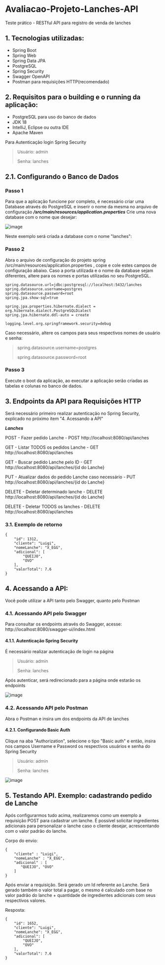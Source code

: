 # Avaliacao-Projeto-Lanches-API
Teste prático - RESTful API para registro de venda de lanches

## 1. Tecnologias utilizadas:
- Spring Boot
- Spring Web
- Spring Data JPA
- PostgreSQL
- Spring Security
- Swagger OpenAPI
- Postman para requisições HTTP(recomendado)

## 2. Requisitos para o building e o running da aplicação:
- PostgreSQL para uso do banco de dados
- JDK 18
- IntelliJ, Eclipse ou outra IDE
- Apache Maven

Para Autenticação login Spring Security
> Usuário: admin
> 
> Senha: lanches

## 2.1. Configurando o Banco de Dados

### Passo 1
Para que a aplicação funcione por completo, é necessário criar uma Database através do PostgreSQL e inserir o nome da mesma no arquivo de configuração ***/src/main/resources/application.properties***
Crie uma nova database com o nome que desejar:

![image](https://user-images.githubusercontent.com/74516086/219408531-c960a10f-563d-47cd-94f0-d3453c0329f5.png)

Neste exemplo será criada a database com o nome "lanches":

### Passo 2
Abra o arquivo de configuração do projeto spring /src/main/resources/application.properties , copie e cole estes campos de configuração abaixo. Caso a porta utilizada e o nome da database sejam diferentes, altere para os nomes e portas utilizadas no seu PostgreSQL.

``` 
spring.datasource.url=jdbc:postgresql://localhost:5432/lanches
spring.datasource.username=postgres
spring.datasource.password=root
spring.jpa.show-sql=true

spring.jpa.properties.hibernate.dialect = org.hibernate.dialect.PostgreSQLDialect
spring.jpa.hibernate.ddl-auto = create

logging.level.org.springframework.security=debug 
```
Caso necessário, altere os campos para seus respectivos nomes de usuário e senha:
>spring.datasource.username=postgres
>
>spring.datasource.password=root
>
### Passo 3
Execute o boot da aplicação, ao executar a aplicação serão criadas as tabelas e colunas no banco de dados.

## 3. Endpoints da API para Requisições HTTP

Será necessário primeiro realizar autenticação no Spring Security, explicado no próximo item "4. Acessando a API"

***Lanches***

POST - Fazer pedido Lanche - POST http://localhost:8080/api/lanches

GET - Listar TODOS os pedidos Lanche - GET http://localhost:8080/api/lanches

GET - Buscar pedido Lanche pelo ID - GET http://localhost:8080/api/lanches/{id do Lanche}

PUT - Atualizar dados do pedido Lanche caso necessário - PUT http://localhost:8080/api/lanches/{id do Lanche}

DELETE - Deletar determinado lanche - DELETE http://localhost:8080/api/lanches/{id do Lanche}

DELETE - Deletar TODOS os lanches - DELETE http://localhost:8080/api/lanches

### 3.1. Exemplo de retorno

```
{
    "id": 1312,
    "cliente": "Luigi",
    "nomeLanche": "X_EGG",
    "adicional": [
        "QUEIJO",
        "OVO"
    ],
    "valorTotal": 7.6
}
```

## 4. Acessando a API:

Você pode utilizar a API tanto pelo Swagger, quanto pelo Postman

### 4.1. Acessando API pelo Swagger
Para consultar os endpoints através do Swagger, acesse: http://localhost:8080/swagger-ui/index.html
#### 4.1.1. Autenticação Spring Security
É necessário realizar autenticação de login na página
> Usuário: admin
> 
> Senha: lanches


Após autenticar, será redirecionado para a página onde estarão os endpoints

![image](https://user-images.githubusercontent.com/74516086/219416470-9305d03e-4fe0-4df5-b8d1-e1a4eb4b8ed0.png)

### 4.2. Acessando API pelo Postman
Abra o Postman e insira um dos endpoints da API de lanches
#### 4.2.1. Configurando Basic Auth
Clique na aba "Authorization", selecione o tipo "Basic auth" e então, insira nos campos Username e Password os respectivos usuários e senha do Spring Security

> Usuário: admin
> 
> Senha: lanches

![image](https://user-images.githubusercontent.com/74516086/219418439-d007f019-d4b2-47d9-b13f-187ea533ee1e.png)

## 5. Testando API. Exemplo: cadastrando pedido de Lanche

Após configurarmos tudo acima, realizaremos como um exemplo a requisição POST para cadastrar um lanche. É possível solicitar ingredientes adicionais para personalizar o lanche caso o cliente desejar, acrescentando com o valor padrão do lanche.

Corpo do envio:

```
{
    "cliente" : "Luigi",
    "nomeLanche" : "X_EGG",
    "adicional" : [
       "QUEIJO", "OVO"
    ]
}
``` 

Após enviar a requisição. Será gerado um Id referente ao Lanche.
Será gerado também o valor total a pagar, o mesmo é calculado com base no valor padrão do lanche + quantidade de ingredientes adicionais com seus respectivos valores.

Resposta:
```
{
    "id": 1652,
    "cliente": "Luigi",
    "nomeLanche": "X_EGG",
    "adicional": [
        "QUEIJO",
        "OVO"
    ],
    "valorTotal": 7.6
}
```

